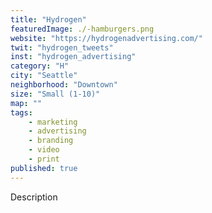 ```yaml
---
title: "Hydrogen"
featuredImage: ./-hamburgers.png
website: "https://hydrogenadvertising.com/"
twit: "hydrogen_tweets"
inst: "hydrogen_advertising"
category: "H"
city: "Seattle"
neighborhood: "Downtown"
size: "Small (1-10)"
map: ""
tags:
    - marketing
    - advertising
    - branding
    - video
    - print
published: true
---
```


Description
